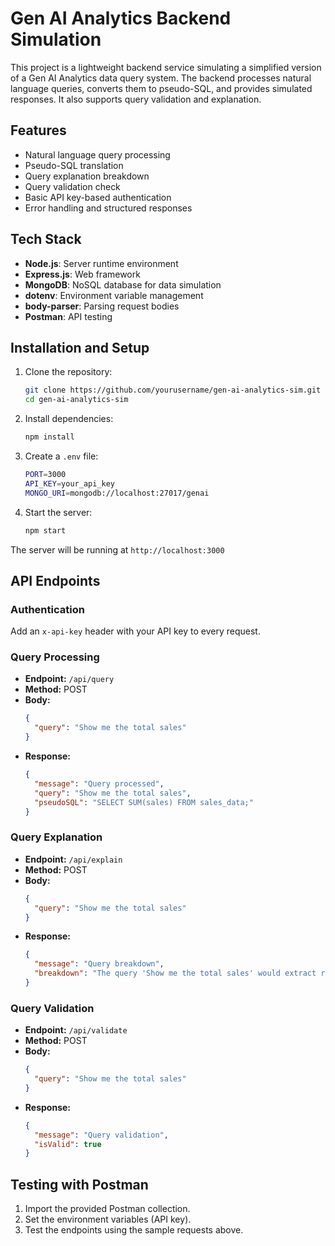 # Gen AI Analytics Backend Simulation

This project is a lightweight backend service simulating a simplified version of a Gen AI Analytics data query system. The backend processes natural language queries, converts them to pseudo-SQL, and provides simulated responses. It also supports query validation and explanation.

##  Features
- Natural language query processing
- Pseudo-SQL translation
- Query explanation breakdown
- Query validation check
- Basic API key-based authentication
- Error handling and structured responses

##  Tech Stack
- **Node.js**: Server runtime environment
- **Express.js**: Web framework
- **MongoDB**: NoSQL database for data simulation
- **dotenv**: Environment variable management
- **body-parser**: Parsing request bodies
- **Postman**: API testing

##  Installation and Setup
1. Clone the repository:
   ```bash
   git clone https://github.com/yourusername/gen-ai-analytics-sim.git
   cd gen-ai-analytics-sim
   ```

2. Install dependencies:
   ```bash
   npm install
   ```

3. Create a `.env` file:
   ```bash
   PORT=3000
   API_KEY=your_api_key
   MONGO_URI=mongodb://localhost:27017/genai
   ```

4. Start the server:
   ```bash
   npm start
   ```

The server will be running at `http://localhost:3000`

##  API Endpoints
### Authentication
Add an `x-api-key` header with your API key to every request.

### Query Processing
- **Endpoint:** `/api/query`
- **Method:** POST
- **Body:**
  ```json
  {
    "query": "Show me the total sales"
  }
  ```
- **Response:**
  ```json
  {
    "message": "Query processed",
    "query": "Show me the total sales",
    "pseudoSQL": "SELECT SUM(sales) FROM sales_data;"
  }
  ```

### Query Explanation
- **Endpoint:** `/api/explain`
- **Method:** POST
- **Body:**
  ```json
  {
    "query": "Show me the total sales"
  }
  ```
- **Response:**
  ```json
  {
    "message": "Query breakdown",
    "breakdown": "The query 'Show me the total sales' would extract relevant data from the database and return insights."
  }
  ```

### Query Validation
- **Endpoint:** `/api/validate`
- **Method:** POST
- **Body:**
  ```json
  {
    "query": "Show me the total sales"
  }
  ```
- **Response:**
  ```json
  {
    "message": "Query validation",
    "isValid": true
  }
  ```

##  Testing with Postman
1. Import the provided Postman collection.
2. Set the environment variables (API key).
3. Test the endpoints using the sample requests above.



